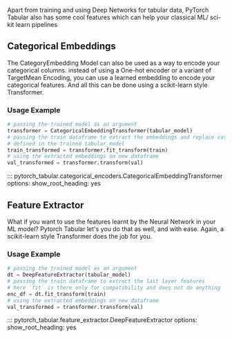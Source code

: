Apart from training and using Deep Networks for tabular data, PyTorch Tabular also has some cool features which can help your classical ML/ sci-kit learn pipelines

## Categorical Embeddings

The CategoryEmbedding Model can also be used as a way to encode your categorical columns. instead of using a One-hot encoder or a variant of TargetMean Encoding, you can use a learned embedding to encode your categorical features. And all this can be done using a scikit-learn style Transformer.

### Usage Example

```python
# passing the trained model as an argument
transformer = CategoricalEmbeddingTransformer(tabular_model)
# passing the train dataframe to extract the embeddings and replace categorical features
# defined in the trained tabular_model
train_transformed = transformer.fit_transform(train)
# using the extracted embeddings on new dataframe
val_transformed = transformer.transform(val)
```

::: pytorch_tabular.categorical_encoders.CategoricalEmbeddingTransformer
    options:
        show_root_heading: yes
## Feature Extractor

What if you want to use the features learnt by the Neural Network in your ML model? Pytorch Tabular let's you do that as well, and with ease. Again, a scikit-learn style Transformer does the job for you.

### Usage Example
```python
# passing the trained model as an argument
dt = DeepFeatureExtractor(tabular_model)
# passing the train dataframe to extract the last layer features
# here `fit` is there only for compatibility and does not do anything
enc_df = dt.fit_transform(train)
# using the extracted embeddings on new dataframe
val_transformed = transformer.transform(val)
```

::: pytorch_tabular.feature_extractor.DeepFeatureExtractor
    options:
        show_root_heading: yes
